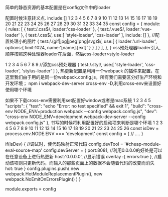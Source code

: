 简单的静态资源的基本配置是在config文件中的loader

配置时候注意转义点.
include:[]
1
2
3
4
5
6
7
8
9
10
11
12
13
14
15
16
17
18
19
20
21
22
23
24
25
26
27
28
29
30
31
32
33
34
35
const config = {
    module: {
        rules: [
            {
                test:/\.css$/,
                loader:'css-loader'
            },
            {
                test:/\.vue$/,
                loader:'vue-loader'
            },
            {
                test:/\.css$/,
                use:[
                    'style-loader',
                    'css-loader'
                ],
                include: []
            },
            //配置处理小的图片
            {
                test:/\.(gif|jpg|jpeg|png|svg)$/,
                use:[
                    {
                        loader:'url-loader',
                        options:{
                            limit:1024,
                            name:'[name].[ext]'
                        }
                    }
                ]
            }
        ],
    },
}
css预处理器loader引入,顺序按照这种处理器loader在后面，然后css-loader>style-loader

1
2
3
4
5
6
7
8
9
//添加css预处理器
{
    test:/\.styl/,
    use:[
        'style-loader',
        'css-loader',
        'stylus-loader'
    ]
},
热更新配置是利用一个webpack 的插件来配置，在这里我们由于用的是同一份webpack.config.js，所有我们需要区分好生产环境和开发环境；
npm i webpack-dev-server  cross-env -D,利用cross-env来设置好使用哪个环境

如果不下载cross-env需要利用set配置好window或者是mac系统
1
2
3
4
5
"scripts": {
  "test": "echo \"Error: no test specified\" && exit 1",
  "build": "cross-env NODE_ENV=production webpack --config webpack.config.js",
  "dev": "cross-env NODE_ENV=development webpack-dev-server --config webpack.config.js"
},
书写的时候将利用配置好的启动项来判断是哪个环境
1
2
3
4
5
6
7
8
9
10
11
12
13
14
15
16
17
18
19
20
21
22
23
24
25
26
const isDev = process.env.NODE.ENV === 'development'
const config = {
    // ....
}

if(isDev) {
    //调试时，使代码映射正常代码
    config.devTool = '#cheap-module-eval-source-map'
    config.devServer = {
        port:8081,
        //利用0.0.0.0的好处是可以在任意设备上进行热更新
        host:'0.0.0.0',
        //显示错误
        overlay :{
            errors:true
        },
        //启动该项则只更新代码，而输入的那些页面上的数据不会随着代码的改变而消失
        hot: true
    }
    config.plugins.push(
        new webpack.HotModuleReplacementPlugin(),
        new webpack.NoEmitOnErrorsPlugin()
    )
}

module.exports = config